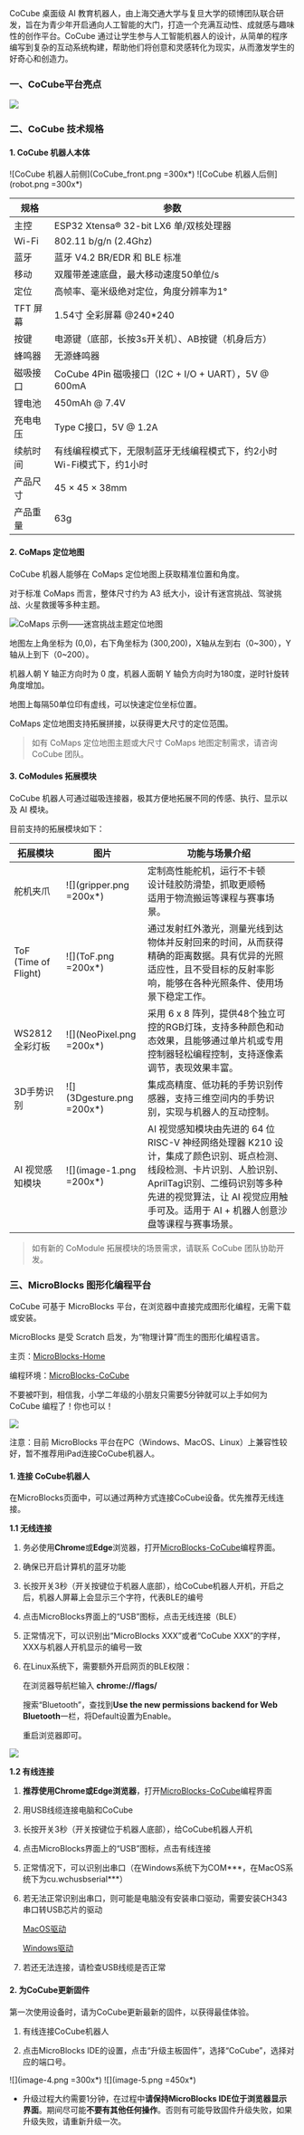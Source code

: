 CoCube 桌面级 AI 教育机器人，由上海交通大学与复旦大学的硕博团队联合研发，旨在为青少年开启通向人工智能的大门，打造一个充满互动性、成就感与趣味性的创作平台。CoCube 通过让学生参与人工智能机器人的设计，从简单的程序编写到复杂的互动系统构建，帮助他们将创意和灵感转化为现实，从而激发学生的好奇心和创造力。

### 一、CoCube平台亮点

![](cocube_platform.png)

### 二、CoCube 技术规格

#### 1. CoCube 机器人本体

![CoCube 机器人前侧](CoCube_front.png =300x*)
![CoCube 机器人后侧](robot.png =300x*)

| **规格** | **参数**                                        |
| ------ | --------------------------------------------- |
| 主控     | ESP32 Xtensa® 32-bit LX6 单/双核处理器              |
| Wi-Fi  | 802.11 b/g/n (2.4Ghz)                         |
| 蓝牙     | 蓝牙 V4.2 BR/EDR 和 BLE 标准                       |
| 移动     | 双履带差速底盘，最大移动速度50单位/s                          |
| 定位     | 高帧率、毫米级绝对定位，角度分辨率为1°                          |
| TFT 屏幕 | 1.54寸 全彩屏幕 @240\*240                          |
| 按键     | 电源键（底部，长按3s开关机）、AB按键（机身后方）                    |
| 蜂鸣器    | 无源蜂鸣器                                         |
| 磁吸接口   | CoCube 4Pin 磁吸接口（I2C + I/O + UART），5V @ 600mA |
| 锂电池    | 450mAh @ 7.4V                                 |
| 充电电压   | Type C接口，5V @ 1.2A                            |
| 续航时间   | 有线编程模式下，无限制蓝牙无线编程模式下，约2小时Wi-Fi模式下，约1小时        |
| 产品尺寸   | 45 × 45 × 38mm                                |
| 产品重量   | 63g                                           |

#### 2. CoMaps 定位地图

CoCube 机器人能够在 CoMaps 定位地图上获取精准位置和角度。

对于标准 CoMaps 而言，整体尺寸约为 A3 纸大小，设计有迷宫挑战、驾驶挑战、火星救援等多种主题。

![CoMaps 示例——迷宫挑战主题定位地图](comap.png)

地图左上角坐标为 (0,0)，右下角坐标为 (300,200)，X轴从左到右（0\~300），Y轴从上到下（0\~200）。

机器人朝 Y 轴正方向时为 0 度，机器人面朝 Y 轴负方向时为180度，逆时针旋转角度增加。

地图上每隔50单位印有虚线，可以快速定位坐标位置。



CoMaps 定位地图支持拓展拼接，以获得更大尺寸的定位范围。

> 如有 CoMaps 定位地图主题或大尺寸 CoMaps 地图定制需求，请咨询 CoCube 团队。



#### 3. CoModules 拓展模块

CoCube 机器人可通过磁吸连接器，极其方便地拓展不同的传感、执行、显示以及 AI 模块。

目前支持的拓展模块如下：

| 拓展模块                 | 图片 | 功能与场景介绍                                                                                                                                                         |
| -------------------- | ----- | --------------------------------------------------------------------------------------------------------------------------------------------------------------- |
| 舵机夹爪                 | ![](gripper.png =200x*) | 定制高性能舵机，运行不卡顿<br>设计硅胶防滑垫，抓取更顺畅<br>适用于物流搬运等课程与赛事场景。                                                                                                  |
| ToF (Time of Flight) | ![](ToF.png =200x*) | 通过发射红外激光，测量光线到达物体并反射回来的时间，从而获得精确的距离数据。具有优异的光照适应性，且不受目标的反射率影响，能够在各种光照条件、使用场景下稳定工作。                                                         |
| WS2812全彩灯板           | ![](NeoPixel.png =200x*) | 采用 6 x 8 阵列，提供48个独立可控的RGB灯珠，支持多种颜色和动态效果，且能够通过单片机或专用控制器轻松编程控制，支持逐像素调节，表现效果丰富。                                                          |
| 3D手势识别               | ![](3Dgesture.png =200x*) | 集成高精度、低功耗的手势识别传感器，支持三维空间内的手势识别，实现与机器人的互动控制。                                                                                              |
| AI 视觉感知模块            | ![](image-1.png =200x*) | AI 视觉感知模块由先进的 64 位 RISC-V 神经网络处理器 K210 设计，集成了颜色识别、斑点检测、线段检测、卡片识别、人脸识别、AprilTag识别、二维码识别等多种先进的视觉算法，让 AI 视觉应用触手可及。适用于 AI + 机器人创意沙盘等课程与赛事场景。 |

> 如有新的 CoModule 拓展模块的场景需求，请联系 CoCube 团队协助开发。

### 三、MicroBlocks 图形化编程平台

CoCube 可基于 MicroBlocks 平台，在浏览器中直接完成图形化编程，无需下载或安装。

MicroBlocks 是受 Scratch 启发，为“物理计算”而生的图形化编程语言。

主页：[MicroBlocks-Home](https://microblocksfun.cn/)

编程环境：[MicroBlocks-CoCube](https://microblocksfun.cn/run/microblocks.html#scripts=GP%20Scripts%0Adepends%20%27CoCube%27)

不要被吓到，相信我，小学二年级的小朋友只需要5分钟就可以上手如何为 CoCube 编程了！你也可以！

![](image-2.png)

注意：目前 MicroBlocks 平台在PC（Windows、MacOS、Linux）上兼容性较好，暂不推荐用iPad连接CoCube机器人。



#### 1. 连接 CoCube机器人

在MicroBlocks页面中，可以通过两种方式连接CoCube设备。优先推荐无线连接。

**1.1 无线连接** 

1. 务必使用**Chrome**或**Edge**浏览器，打开[MicroBlocks-CoCube](https://microblocksfun.cn/run/microblocks.html#scripts=GP%20Scripts%0Adepends%20%27CoCube%27)编程界面。

2. 确保已开启计算机的蓝牙功能

3. 长按开关3秒（开关按键位于机器人底部），给CoCube机器人开机，开启之后，机器人屏幕上会显示三个字符，代表BLE的编号

4. 点击MicroBlocks界面上的“USB”图标，点击无线连接（BLE）

5. 正常情况下，可以识别出“MicroBlocks XXX”或者“CoCube XXX”的字样，XXX与机器人开机显示的编号一致

6. 在Linux系统下，需要额外开启网页的BLE权限：

   在浏览器导航栏输入 **chrome://flags/**

   搜索“Bluetooth”，查找到**Use the new permissions backend for Web Bluetooth**一栏，将Default设置为Enable。

   重启浏览器即可。

![](image-3.png)

**1.2 有线连接**

1. **推荐使用Chrome或Edge浏览器**，打开[MicroBlocks-CoCube](https://microblocksfun.cn/run/microblocks.html#scripts=GP%20Scripts%0Adepends%20%27CoCube%27)编程界面

2. 用USB线缆连接电脑和CoCube

3. 长按开关3秒（开关按键位于机器人底部），给CoCube机器人开机

4. 点击MicroBlocks界面上的“USB”图标，点击有线连接

5. 正常情况下，可以识别出串口（在Windows系统下为COM\*\*\*，在MacOS系统下为cu.wchusbserial\*\*\*）

6. 若无法正常识别出串口，则可能是电脑没有安装串口驱动，需要安装CH343串口转USB芯片的驱动


   [MacOS驱动](https://www.wch.cn/downloads/CH34XSER\_MAC\_ZIP.html)

   
   [Windows驱动](https://www.wch.cn/downloads/CH341SER\_ZIP.html)

7. 若还无法连接，请检查USB线缆是否正常



#### 2. 为CoCube更新固件

第一次使用设备时，请为CoCube更新最新的固件，以获得最佳体验。

1. 有线连接CoCube机器人

2. 点击MicroBlocks IDE的设置，点击“升级主板固件”，选择“CoCube”，选择对应的端口号。

![](image-4.png =300x*)
![](image-5.png =450x*)

* 升级过程大约需要1分钟，在过程中**请保持MicroBlocks IDE位于浏览器显示界面**。期间尽可能**不要有其他任何操作**。否则有可能导致固件升级失败，如果升级失败，请重新升级一次。



